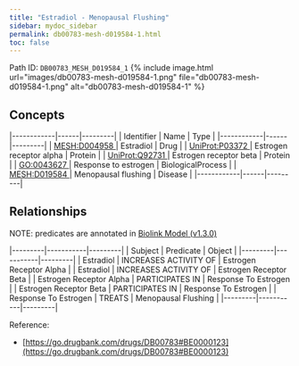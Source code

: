 ```yaml
---
title: "Estradiol - Menopausal Flushing"
sidebar: mydoc_sidebar
permalink: db00783-mesh-d019584-1.html
toc: false 
---
```



Path ID: `DB00783_MESH_D019584_1`
{% include image.html url="images/db00783-mesh-d019584-1.png" file="db00783-mesh-d019584-1.png" alt="db00783-mesh-d019584-1" %}

## Concepts

|------------|------|---------|
| Identifier | Name | Type    |
|------------|------|---------|
| <a href="https://identifiers.org/MESH:D004958">MESH:D004958 </a> | Estradiol | Drug |
| <a href="https://identifiers.org/UniProt:P03372">UniProt:P03372 </a> | Estrogen receptor alpha | Protein |
| <a href="https://identifiers.org/UniProt:Q92731">UniProt:Q92731 </a> | Estrogen receptor beta | Protein |
| <a href="https://identifiers.org/GO:0043627">GO:0043627 </a> | Response to estrogen | BiologicalProcess |
| <a href="https://identifiers.org/MESH:D019584">MESH:D019584 </a> | Menopausal flushing | Disease |
|------------|------|---------|

## Relationships


NOTE: predicates are annotated in <a href="https://github.com/biolink/biolink-model/releases/tag/v1.3.0">Biolink Model (v1.3.0)</a>

|---------|-----------|---------|
| Subject | Predicate | Object  |
|---------|-----------|---------|
| Estradiol | INCREASES ACTIVITY OF | Estrogen Receptor Alpha |
| Estradiol | INCREASES ACTIVITY OF | Estrogen Receptor Beta |
| Estrogen Receptor Alpha | PARTICIPATES IN | Response To Estrogen |
| Estrogen Receptor Beta | PARTICIPATES IN | Response To Estrogen |
| Response To Estrogen | TREATS | Menopausal Flushing |
|---------|-----------|---------|

Reference: 
  - [https://go.drugbank.com/drugs/DB00783#BE0000123](https://go.drugbank.com/drugs/DB00783#BE0000123)
